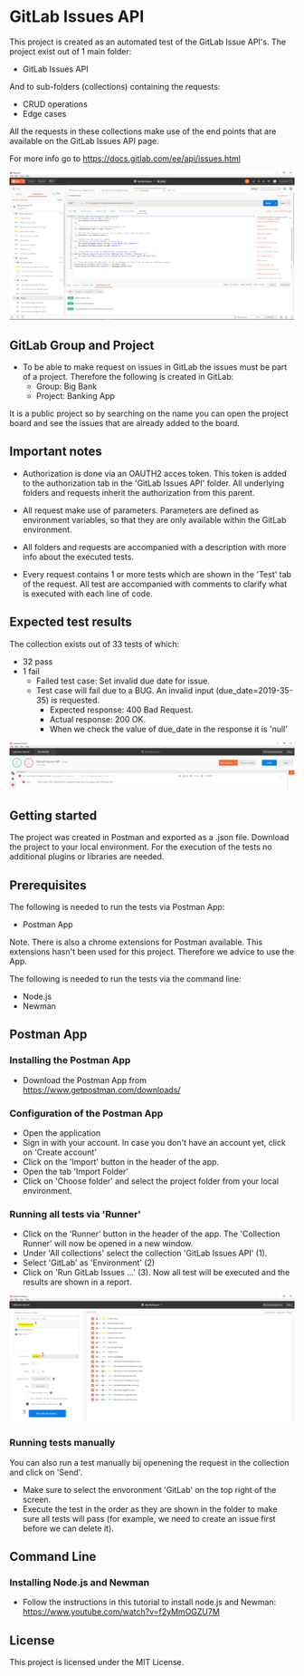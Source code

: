 # GitLab Issues API
This project is created as an automated test of the GitLab Issue API's. The project exist out of 1 main folder:

* GitLab Issues API

And to sub-folders (collections) containing the requests:

* CRUD operations
* Edge cases

All the requests in these collections make use of the end points that are available on the GitLab Issues API page.

For more info go to https://docs.gitlab.com/ee/api/issues.html

<img src="Images/Screenshot%20Postman.PNG" >

## GitLab Group and Project
* To be able to make request on issues in GitLab the issues must be part of a project. Therefore the following is created in GitLab:
  - Group: Big Bank
  - Project: Banking App

It is a public project so by searching on the name you can open the project board and see the issues that are already added to the board.

## Important notes

* Authorization is done via an OAUTH2 acces token. This token is added to the authorization tab in the 'GitLab Issues API' folder. All underlying folders and requests inherit the authorization from this parent.

* All request make use of parameters. Parameters are defined as environment variables, so that they are only available within the GitLab environment.

* All folders and requests are accompanied with a description with more info about the executed tests.

* Every request contains 1 or more tests which are shown in the 'Test' tab of the request. All test are accompanied with comments to clarify what is executed with each line of code.

## Expected test results
The collection exists out of 33 tests of which:
* 32 pass
* 1 fail
  - Failed test case: Set invalid due date for issue. 
  - Test case will fail due to a BUG. An invalid input (due_date=2019-35-35) is requested. 
    - Expected response: 400 Bad Request.
    - Actual response: 200 OK. 
    - When we check the value of due_date in the response it is 'null'

<img src="Images/Collection%20runner.PNG" >

## Getting started
The project was created in Postman and exported as a .json file. Download the project to your local environment. 
For the execution of the tests no additional plugins or libraries are needed.

## Prerequisites
The following is needed to run the tests via Postman App:
* Postman App

Note. There is also a chrome extensions for Postman available. This extensions hasn't been used for this project. Therefore we advice to use the App.

The following is needed to run the tests via the command line:
* Node.js
* Newman

## Postman App
### Installing the Postman App
* Download the Postman App from https://www.getpostman.com/downloads/

### Configuration of the Postman App
* Open the application
* Sign in with your account. In case you don't have an account yet, click on 'Create account'
* Click on the 'Import' button in the header of the app.
* Open the tab 'Import Folder'
* Click on 'Choose folder' and select the project folder from your local environment.

### Running all tests via 'Runner'
* Click on the 'Runner' button in the header of the app. The 'Collection Runner' will now be opened in a new window.
* Under 'All collections' select the collection 'GitLab Issues API' (1).
* Select 'GitLab' as 'Environment' (2)
* Click on 'Run GitLab Issues ...' (3). Now all test will be executed and the results are shown in a report.

<img src="Images/Collection%20Runner%20Settings.PNG" >

### Running tests manually
You can also run a test manually bij openening the request in the collection and click on 'Send'. 
* Make sure to select the envoronment 'GitLab' on the top right of the screen.
* Execute the test in the order as they are shown in the folder to make sure all tests will pass (for example, we need to create an issue first before we can delete it).

## Command Line
### Installing Node.js and Newman
* Follow the instructions in this tutorial to install node.js and Newman: https://www.youtube.com/watch?v=f2yMmOGZU7M

## License
This project is licensed under the MIT License.
